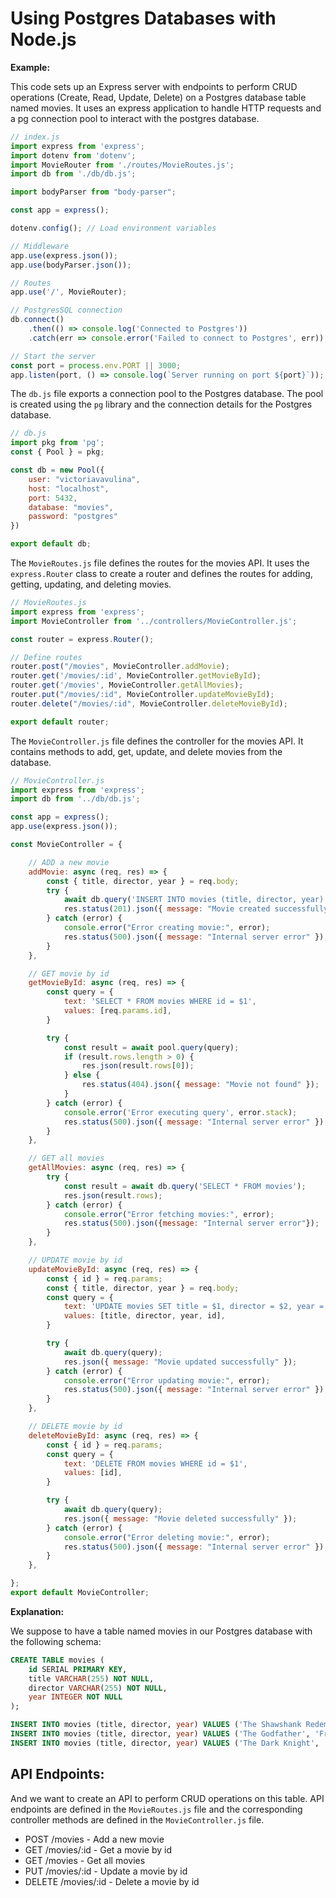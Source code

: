 # Using Postgres Databases with Node.js

**Example:**

This code sets up an Express server with endpoints to perform CRUD operations (Create, Read, Update, Delete) on a Postgres database table named movies. It uses an express application to handle HTTP requests and a pg connection pool to interact with the postgres database.

```javascript
// index.js
import express from 'express';
import dotenv from 'dotenv';
import MovieRouter from './routes/MovieRoutes.js';
import db from './db/db.js';

import bodyParser from "body-parser";

const app = express();

dotenv.config(); // Load environment variables

// Middleware
app.use(express.json());
app.use(bodyParser.json());

// Routes
app.use('/', MovieRouter);

// PostgresSQL connection
db.connect()
    .then(() => console.log('Connected to Postgres'))
    .catch(err => console.error('Failed to connect to Postgres', err));

// Start the server
const port = process.env.PORT || 3000;
app.listen(port, () => console.log(`Server running on port ${port}`));
```

The `db.js` file exports a connection pool to the Postgres database. The pool is created using the `pg` library and the connection details for the Postgres database.

```javascript
// db.js
import pkg from 'pg';
const { Pool } = pkg;

const db = new Pool({
    user: "victoriavavulina",
    host: "localhost",
    port: 5432,
    database: "movies",
    password: "postgres"
})

export default db;
```

The `MovieRoutes.js` file defines the routes for the movies API. It uses the `express.Router` class to create a router and defines the routes for adding, getting, updating, and deleting movies.

```javascript
// MovieRoutes.js
import express from 'express';
import MovieController from '../controllers/MovieController.js';

const router = express.Router();

// Define routes
router.post("/movies", MovieController.addMovie);
router.get('/movies/:id', MovieController.getMovieById);
router.get('/movies', MovieController.getAllMovies);
router.put("/movies/:id", MovieController.updateMovieById);
router.delete("/movies/:id", MovieController.deleteMovieById);

export default router;
```

The `MovieController.js` file defines the controller for the movies API. It contains methods to add, get, update, and delete movies from the database.

```javascript
// MovieController.js
import express from 'express';
import db from '../db/db.js';

const app = express();
app.use(express.json());

const MovieController = {

    // ADD a new movie
    addMovie: async (req, res) => {
        const { title, director, year } = req.body;
        try {
            await db.query('INSERT INTO movies (title, director, year) VALUES ($1, $2, $3)', [title, director, year]);
            res.status(201).json({ message: "Movie created successfully" });
        } catch (error) {
            console.error("Error creating movie:", error);
            res.status(500).json({ message: "Internal server error" });
        }
    },

    // GET movie by id
    getMovieById: async (req, res) => {
        const query = {
            text: 'SELECT * FROM movies WHERE id = $1',
            values: [req.params.id],
        }

        try {
            const result = await pool.query(query);
            if (result.rows.length > 0) {
                res.json(result.rows[0]);
            } else {
                res.status(404).json({ message: "Movie not found" });
            }
        } catch (error) {
            console.error('Error executing query', error.stack);
            res.status(500).json({ message: "Internal server error" });
        }
    },

    // GET all movies
    getAllMovies: async (req, res) => {
        try {
            const result = await db.query('SELECT * FROM movies');
            res.json(result.rows);
        } catch (error) {
            console.error("Error fetching movies:", error);
            res.status(500).json({message: "Internal server error"});
        }
    },

    // UPDATE movie by id
    updateMovieById: async (req, res) => {
        const { id } = req.params;
        const { title, director, year } = req.body;
        const query = {
            text: 'UPDATE movies SET title = $1, director = $2, year = $3 WHERE id = $4',
            values: [title, director, year, id],
        }

        try {
            await db.query(query);
            res.json({ message: "Movie updated successfully" });
        } catch (error) {
            console.error("Error updating movie:", error);
            res.status(500).json({ message: "Internal server error" });
        }
    },

    // DELETE movie by id
    deleteMovieById: async (req, res) => {
        const { id } = req.params;
        const query = {
            text: 'DELETE FROM movies WHERE id = $1',
            values: [id],
        }

        try {
            await db.query(query);
            res.json({ message: "Movie deleted successfully" });
        } catch (error) {
            console.error("Error deleting movie:", error);
            res.status(500).json({ message: "Internal server error" });
        }
    },

};
export default MovieController;
```

**Explanation:**

We suppose to have a table named movies in our Postgres database with the following schema:

```sql
CREATE TABLE movies (
    id SERIAL PRIMARY KEY,
    title VARCHAR(255) NOT NULL,
    director VARCHAR(255) NOT NULL,
    year INTEGER NOT NULL
);

INSERT INTO movies (title, director, year) VALUES ('The Shawshank Redemption', 'Frank Darabont', 1994);
INSERT INTO movies (title, director, year) VALUES ('The Godfather', 'Francis Ford Coppola', 1972);
INSERT INTO movies (title, director, year) VALUES ('The Dark Knight', 'Christopher Nolan', 2008);
```

## API Endpoints:

And we want to create an API to perform CRUD operations on this table.
API endpoints are defined in the `MovieRoutes.js` file and the corresponding controller methods are defined in the `MovieController.js` file.

- POST /movies - Add a new movie
- GET /movies/:id - Get a movie by id
- GET /movies - Get all movies
- PUT /movies/:id - Update a movie by id
- DELETE /movies/:id - Delete a movie by id





